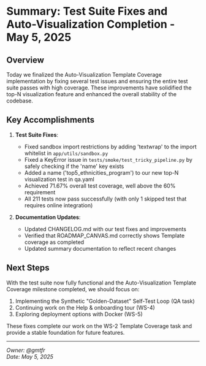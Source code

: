 # Summary: Test Suite Fixes and Auto-Visualization Completion - May 5, 2025

## Overview
Today we finalized the Auto-Visualization Template Coverage implementation by fixing several test issues and ensuring the entire test suite passes with high coverage. These improvements have solidified the top-N visualization feature and enhanced the overall stability of the codebase.

## Key Accomplishments

1. **Test Suite Fixes**:
   - Fixed sandbox import restrictions by adding 'textwrap' to the import whitelist in `app/utils/sandbox.py`
   - Fixed a KeyError issue in `tests/smoke/test_tricky_pipeline.py` by safely checking if the 'name' key exists
   - Added a name ('top5_ethnicities_program') to our new top-N visualization test in qa.yaml
   - Achieved 71.67% overall test coverage, well above the 60% requirement
   - All 211 tests now pass successfully (with only 1 skipped test that requires online integration)

2. **Documentation Updates**:
   - Updated CHANGELOG.md with our test fixes and improvements
   - Verified that ROADMAP_CANVAS.md correctly shows Template coverage as completed
   - Updated summary documentation to reflect recent changes

## Next Steps
With the test suite now fully functional and the Auto-Visualization Template Coverage milestone completed, we should focus on:

1. Implementing the Synthetic "Golden-Dataset" Self-Test Loop (QA task)
2. Continuing work on the Help & onboarding tour (WS-4)
3. Exploring deployment options with Docker (WS-5)

These fixes complete our work on the WS-2 Template Coverage task and provide a stable foundation for future features.

---
*Owner: @gmtfr*  
*Date: May 5, 2025* 